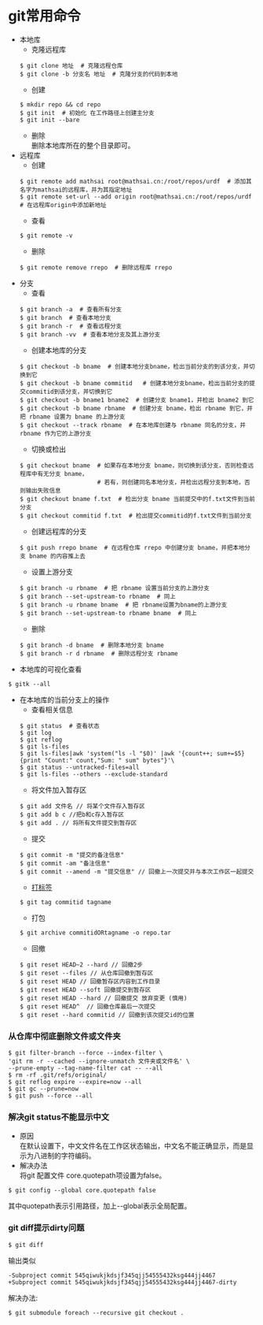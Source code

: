 # git常用命令
- 本地库
  - 克隆远程库
  ```
  $ git clone 地址  # 克隆远程仓库
  $ git clone -b 分支名 地址  # 克隆分支的代码到本地
  ```
  - 创建
  ```
  $ mkdir repo && cd repo
  $ git init  # 初始化 在工作路径上创建主分支
  $ git init --bare
  ```
  - 删除  
  删除本地库所在的整个目录即可。
- 远程库
  - 创建
  ```
  $ git remote add mathsai root@mathsai.cn:/root/repos/urdf  # 添加其名字为mathsai的远程库，并为其指定地址
  $ git remote set-url --add origin root@mathsai.cn:/root/repos/urdf  # 在远程库origin中添加新地址
  ```
  - 查看
  ```
  $ git remote -v
  ```
  - 删除
  ```
  $ git remote remove rrepo  # 删除远程库 rrepo
  ```
- 分支
  - 查看  
  ```
  $ git branch -a  # 查看所有分支
  $ git branch  # 查看本地分支
  $ git branch -r  # 查看远程分支
  $ git branch -vv  # 查看本地分支及其上游分支
  ```
  - 创建本地库的分支
  ```
  $ git checkout -b bname  # 创建本地分支bname，检出当前分支的到该分支，并切换到它
  $ git checkout -b bname commitid   # 创建本地分支bname，检出当前分支的提交commitid到该分支，并切换到它
  $ git checkout -b bname1 bname2  # 创建分支 bname1，并检出 bname2 到它
  $ git checkout -b bname rbname  # 创建分支 bname，检出 rbname 到它，并把 rbname 设置为 bname 的上游分支
  $ git checkout --track rbname  # 在本地库创建与 rbname 同名的分支，并 rbname 作为它的上游分支
  ```
  - 切换或检出
  ```
  $ git checkout bname  # 如果存在本地分支 bname，则切换到该分支，否则检查远程库中有无分支 bname，
                        # 若有，则创建同名本地分支，并检出远程分支到本地，否则输出失败信息
  $ git checkout bname f.txt  # 检出分支 bname 当前提交中的f.txt文件到当前分支
  $ git checkout commitid f.txt  # 检出提交commitid的f.txt文件到当前分支
  ```
  - 创建远程库的分支
  ```
  $ git push rrepo bname  # 在远程仓库 rrepo 中创建分支 bname，并把本地分支 bname 的内容推上去
  ```
  - 设置上游分支
  ```
  $ git branch -u rbname  # 把 rbname 设置当前分支的上游分支
  $ git branch --set-upstream-to rbname  # 同上
  $ git branch -u rbname bname  # 把 rbname设置为bname的上游分支
  $ git branch --set-upstream-to rbname bname  # 同上
  ```
  - 删除
  ```
  $ git branch -d bname  # 删除本地分支 bname
  $ git branch -r d rbname  # 删除远程分支 rbname
  ```
- 本地库的可视化查看
```
$ gitk --all
```
- 在本地库的当前分支上的操作
  - 查看相关信息
  ```
  $ git status  # 查看状态
  $ git log
  $ git reflog
  $ git ls-files
  $ git ls-files|awk 'system("ls -l "$0)' |awk '{count++; sum+=$5} {print "Count:" count,"Sum: " sum" bytes"}'\
  $ git status --untracked-files=all
  $ git ls-files --others --exclude-standard
  ```
  - 将文件加入暂存区
  ```
  $ git add 文件名 // 将某个文件存入暂存区
  $ git add b c //把b和c存入暂存区
  $ git add . // 将所有文件提交到暂存区
  ```
  - 提交
  ```
  $ git commit -m "提交的备注信息"
  $ git commit -am "备注信息"
  $ git commit --amend -m "提交信息" // 回撤上一次提交并与本次工作区一起提交
  ```
  - [打标签](https://www.jianshu.com/p/154d58451ef7)
  ```
  $ git tag commitid tagname
  ```
  - 打包
  ```
  $ git archive commitidORtagname -o repo.tar
  ```
  - 回撤
  ```
  $ git reset HEAD~2 --hard // 回撤2步
  $ git reset --files // 从仓库回撤到暂存区
  $ git reset HEAD // 回撤暂存区内容到工作目录
  $ git reset HEAD --soft 回撤提交到暂存区
  $ git reset HEAD --hard // 回撤提交 放弃变更 (慎用)
  $ git reset HEAD^  // 回撤仓库最后一次提交
  $ git reset --hard commitid // 回撤到该次提交id的位置
  ```

### 从仓库中彻底删除文件或文件夹
```
$ git filter-branch --force --index-filter \
'git rm -r --cached --ignore-unmatch 文件夹或文件名' \
--prune-empty --tag-name-filter cat -- --all
$ rm -rf .git/refs/original/
$ git reflog expire --expire=now --all
$ git gc --prune=now
$ git push --force --all
```

### 解决git status不能显示中文
- 原因  
  在默认设置下，中文文件名在工作区状态输出，中文名不能正确显示，而是显示为八进制的字符编码。
- 解决办法  
将git 配置文件 core.quotepath项设置为false。 
```shell script
$ git config --global core.quotepath false
```
其中quotepath表示引用路径，加上--global表示全局配置。

### git diff提示dirty问题
```shell script
$ git diff
```
输出类似
```shell script
-Subproject commit 545qiwukjkdsjf345qjj54555432ksg444jj4467
+Subproject commit 545qiwukjkdsjf345qjj54555432ksg444jj4467-dirty
```
解决办法:
```shell script
$ git submodule foreach --recursive git checkout .
```

